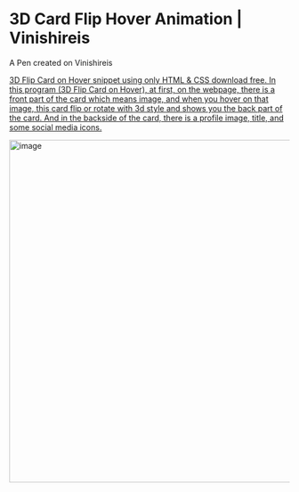 # 3D Card Flip Hover Animation | Vinishireis

A Pen created on Vinishireis <a href="https://github.com/Vinishireis">

3D Flip Card on Hover snippet using only HTML & CSS download free. In this program (3D Flip Card on Hover), at first, on the webpage, there is a front part of the card which means image, and when you hover on that image, this card flip or rotate with 3d style and shows you the back part of the card. And in the backside of the card, there is a profile image, title, and some social media icons.

<img width="615" alt="image" src="https://github.com/Vinishireis/Cards_3D_Flip/assets/95651095/57896f73-0b51-4a92-9724-4334b2354a94">

